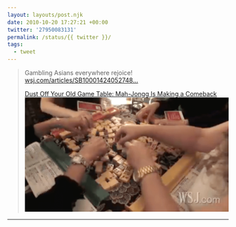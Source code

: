 ```yaml
---
layout: layouts/post.njk
date: 2010-10-20 17:27:21 +00:00
twitter: '27950083131'
permalink: /status/{{ twitter }}/
tags: 
  - tweet
---
```


> Gambling Asians everywhere rejoice! [wsj.com/articles/SB10001424052748…](https://www.wsj.com/articles/SB10001424052748703631704575552683266650568)
> 
> [<span>Dust Off Your Old Game Table: Mah-Jongg Is Making a Comeback</span> ![hands playing mah-jongg](/img/27950083131.png)](https://www.wsj.com/articles/SB10001424052748703631704575552683266650568)

---
